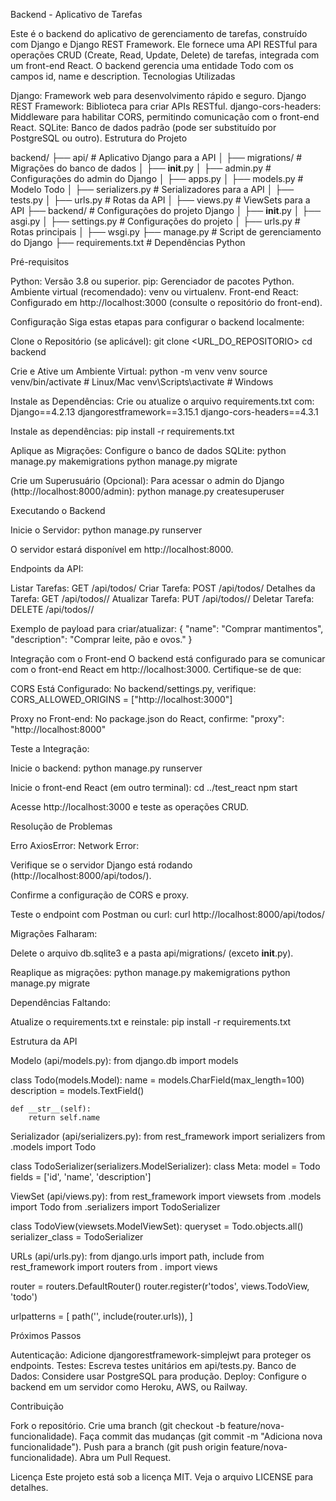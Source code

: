 
Backend - Aplicativo de Tarefas

Este é o backend do aplicativo de gerenciamento de tarefas, construído com Django e Django REST Framework. Ele fornece uma API RESTful para operações CRUD (Create, Read, Update, Delete) de tarefas, integrada com um front-end React. O backend gerencia uma entidade Todo com os campos id, name e description.
Tecnologias Utilizadas

Django: Framework web para desenvolvimento rápido e seguro.
Django REST Framework: Biblioteca para criar APIs RESTful.
django-cors-headers: Middleware para habilitar CORS, permitindo comunicação com o front-end React.
SQLite: Banco de dados padrão (pode ser substituído por PostgreSQL ou outro).
Estrutura do Projeto

backend/
├── api/                    # Aplicativo Django para a API
│   ├── migrations/         # Migrações do banco de dados
│   ├── __init__.py
│   ├── admin.py            # Configurações do admin do Django
│   ├── apps.py
│   ├── models.py           # Modelo Todo
│   ├── serializers.py      # Serializadores para a API
│   ├── tests.py
│   ├── urls.py             # Rotas da API
│   ├── views.py            # ViewSets para a API
├── backend/                # Configurações do projeto Django
│   ├── __init__.py
│   ├── asgi.py
│   ├── settings.py         # Configurações do projeto
│   ├── urls.py             # Rotas principais
│   ├── wsgi.py
├── manage.py               # Script de gerenciamento do Django
├── requirements.txt        # Dependências Python

Pré-requisitos

Python: Versão 3.8 ou superior.
pip: Gerenciador de pacotes Python.
Ambiente virtual (recomendado): venv ou virtualenv.
Front-end React: Configurado em http://localhost:3000 (consulte o repositório do front-end).

Configuração
Siga estas etapas para configurar o backend localmente:

Clone o Repositório (se aplicável):
git clone <URL_DO_REPOSITORIO>
cd backend


Crie e Ative um Ambiente Virtual:
python -m venv venv
source venv/bin/activate  # Linux/Mac
venv\Scripts\activate     # Windows


Instale as Dependências: Crie ou atualize o arquivo requirements.txt com:
Django==4.2.13
djangorestframework==3.15.1
django-cors-headers==4.3.1

Instale as dependências:
pip install -r requirements.txt


Aplique as Migrações: Configure o banco de dados SQLite:
python manage.py makemigrations
python manage.py migrate


Crie um Superusuário (Opcional): Para acessar o admin do Django (http://localhost:8000/admin):
python manage.py createsuperuser



Executando o Backend

Inicie o Servidor:
python manage.py runserver

O servidor estará disponível em http://localhost:8000.

Endpoints da API:

Listar Tarefas: GET /api/todos/
Criar Tarefa: POST /api/todos/
Detalhes da Tarefa: GET /api/todos/<id>/
Atualizar Tarefa: PUT /api/todos/<id>/
Deletar Tarefa: DELETE /api/todos/<id>/

Exemplo de payload para criar/atualizar:
{
  "name": "Comprar mantimentos",
  "description": "Comprar leite, pão e ovos."
}



Integração com o Front-end
O backend está configurado para se comunicar com o front-end React em http://localhost:3000. Certifique-se de que:

CORS Está Configurado: No backend/settings.py, verifique:
CORS_ALLOWED_ORIGINS = ["http://localhost:3000"]


Proxy no Front-end: No package.json do React, confirme:
"proxy": "http://localhost:8000"


Teste a Integração:

Inicie o backend:
python manage.py runserver


Inicie o front-end React (em outro terminal):
cd ../test_react
npm start


Acesse http://localhost:3000 e teste as operações CRUD.




Resolução de Problemas

Erro AxiosError: Network Error:

Verifique se o servidor Django está rodando (http://localhost:8000/api/todos/).

Confirme a configuração de CORS e proxy.

Teste o endpoint com Postman ou curl:
curl http://localhost:8000/api/todos/




Migrações Falharam:

Delete o arquivo db.sqlite3 e a pasta api/migrations/ (exceto __init__.py).

Reaplique as migrações:
python manage.py makemigrations
python manage.py migrate




Dependências Faltando:

Atualize o requirements.txt e reinstale:
pip install -r requirements.txt





Estrutura da API

Modelo (api/models.py):
from django.db import models

class Todo(models.Model):
    name = models.CharField(max_length=100)
    description = models.TextField()

    def __str__(self):
        return self.name


Serializador (api/serializers.py):
from rest_framework import serializers
from .models import Todo

class TodoSerializer(serializers.ModelSerializer):
    class Meta:
        model = Todo
        fields = ['id', 'name', 'description']


ViewSet (api/views.py):
from rest_framework import viewsets
from .models import Todo
from .serializers import TodoSerializer

class TodoView(viewsets.ModelViewSet):
    queryset = Todo.objects.all()
    serializer_class = TodoSerializer


URLs (api/urls.py):
from django.urls import path, include
from rest_framework import routers
from . import views

router = routers.DefaultRouter()
router.register(r'todos', views.TodoView, 'todo')

urlpatterns = [
    path('', include(router.urls)),
]



Próximos Passos

Autenticação: Adicione djangorestframework-simplejwt para proteger os endpoints.
Testes: Escreva testes unitários em api/tests.py.
Banco de Dados: Considere usar PostgreSQL para produção.
Deploy: Configure o backend em um servidor como Heroku, AWS, ou Railway.

Contribuição

Fork o repositório.
Crie uma branch (git checkout -b feature/nova-funcionalidade).
Faça commit das mudanças (git commit -m "Adiciona nova funcionalidade").
Push para a branch (git push origin feature/nova-funcionalidade).
Abra um Pull Request.

Licença
Este projeto está sob a licença MIT. Veja o arquivo LICENSE para detalhes.
